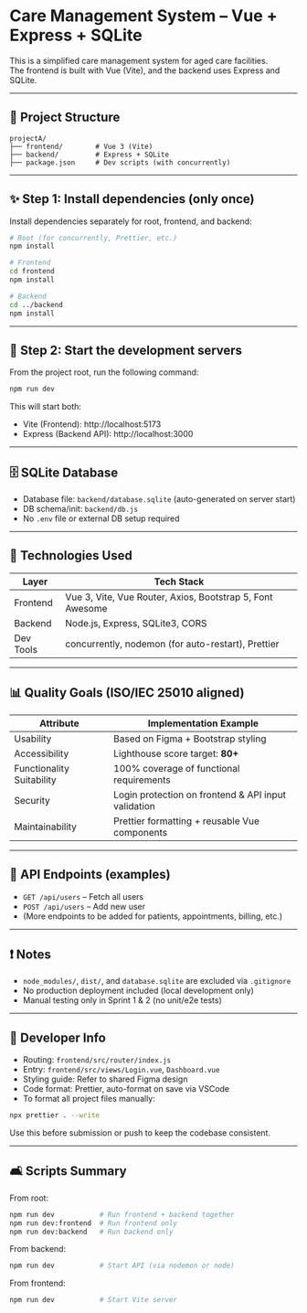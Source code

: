 # Care Management System – Vue + Express + SQLite

This is a simplified care management system for aged care facilities.  
The frontend is built with Vue (Vite), and the backend uses Express and SQLite.

---

## 📁 Project Structure

```
projectA/
├── frontend/        # Vue 3 (Vite)
├── backend/         # Express + SQLite
├── package.json     # Dev scripts (with concurrently)
```

---

## ✨ Step 1: Install dependencies (only once)

Install dependencies separately for root, frontend, and backend:

```bash
# Root (for concurrently, Prettier, etc.)
npm install

# Frontend
cd frontend
npm install

# Backend
cd ../backend
npm install
```

---

## 🚀 Step 2: Start the development servers

From the project root, run the following command:

```bash
npm run dev
```

This will start both:

- Vite (Frontend): http://localhost:5173
- Express (Backend API): http://localhost:3000

---

## 🗄️ SQLite Database

- Database file: `backend/database.sqlite` (auto-generated on server start)
- DB schema/init: `backend/db.js`
- No `.env` file or external DB setup required

---

## 🔧 Technologies Used

| Layer     | Tech Stack                                                |
| --------- | --------------------------------------------------------- |
| Frontend  | Vue 3, Vite, Vue Router, Axios, Bootstrap 5, Font Awesome |
| Backend   | Node.js, Express, SQLite3, CORS                           |
| Dev Tools | concurrently, nodemon (for auto-restart), Prettier        |

---

## 📊 Quality Goals (ISO/IEC 25010 aligned)

| Attribute                 | Implementation Example                              |
| ------------------------- | --------------------------------------------------- |
| Usability                 | Based on Figma + Bootstrap styling                  |
| Accessibility             | Lighthouse score target: **80+**                    |
| Functionality Suitability | 100% coverage of functional requirements            |
| Security                  | Login protection on frontend & API input validation |
| Maintainability           | Prettier formatting + reusable Vue components       |

---

## 📄 API Endpoints (examples)

- `GET /api/users` – Fetch all users
- `POST /api/users` – Add new user
- (More endpoints to be added for patients, appointments, billing, etc.)

---

## ❗ Notes

- `node_modules/`, `dist/`, and `database.sqlite` are excluded via `.gitignore`
- No production deployment included (local development only)
- Manual testing only in Sprint 1 & 2 (no unit/e2e tests)

---

## 👤 Developer Info

- Routing: `frontend/src/router/index.js`
- Entry: `frontend/src/views/Login.vue`, `Dashboard.vue`
- Styling guide: Refer to shared Figma design
- Code format: Prettier, auto-format on save via VSCode
- To format all project files manually:

```bash
npx prettier . --write
```

Use this before submission or push to keep the codebase consistent.

---

## 🛋️ Scripts Summary

From root:

```bash
npm run dev           # Run frontend + backend together
npm run dev:frontend  # Run frontend only
npm run dev:backend   # Run backend only
```

From backend:

```bash
npm run dev           # Start API (via nodemon or node)
```

From frontend:

```bash
npm run dev           # Start Vite server
```
